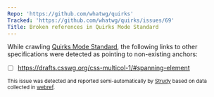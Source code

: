 ```yaml
---
Repo: 'https://github.com/whatwg/quirks'
Tracked: 'https://github.com/whatwg/quirks/issues/69'
Title: Broken references in Quirks Mode Standard
---
```


While crawling [Quirks Mode Standard](https://quirks.spec.whatwg.org/), the following links to other specifications were detected as pointing to non-existing anchors:
* [ ] https://drafts.csswg.org/css-multicol-1/#spanning-element

<sub>This issue was detected and reported semi-automatically by [Strudy](https://github.com/w3c/strudy/) based on data collected in [webref](https://github.com/w3c/webref/).</sub>
